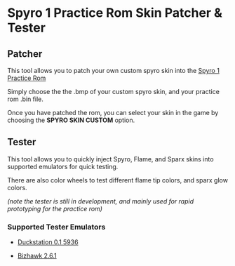 # Spyro 1 Practice Rom Skin Patcher & Tester

## Patcher
This tool allows you to patch your own custom spyro skin into the [Spyro 1 Practice Rom](https://github.com/C0mposer/Spyro-1-Practice-Codes)

Simply choose the the .bmp of your custom spyro skin, and your practice rom .bin file.  

Once you have patched the rom, you can select your skin in the game by choosing the **SPYRO SKIN CUSTOM** option.

## Tester
This tool allows you to quickly inject Spyro, Flame, and Sparx skins into supported emulators for quick testing.  

There are also color wheels to test different flame tip colors, and sparx glow colors.

*(note the tester is still in development, and mainly used for rapid prototyping for the practice rom)*

### Supported Tester Emulators
- [Duckstation 0.1 5936](https://github.com/stenzek/duckstation/releases/tag/latest)  

 - [Bizhawk 2.6.1](https://tasvideos.org/BizHawk/ReleaseHistory#Bizhawk261)   